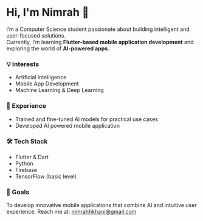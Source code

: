 # Hi, I'm Nimrah 👋  

I’m a Computer Science student passionate about building intelligent and user-focused solutions.  
Currently, I’m learning **Flutter-based mobile application development** and exploring the world of **AI-powered apps**.  

### 💡 Interests
- Artificial Intelligence  
- Mobile App Development  
- Machine Learning & Deep Learning  

### 🧠 Experience
- Trained and fine-tuned AI models for practical use cases  
- Developed AI powered mobile application  

### 🛠️ Tech Stack
- Flutter & Dart  
- Python  
- Firebase  
- TensorFlow (basic level)

### 🎯 Goals
To develop innovative mobile applications that combine AI and intuitive user experience.
Reach me at: nimrahhkhani@gmail.com

